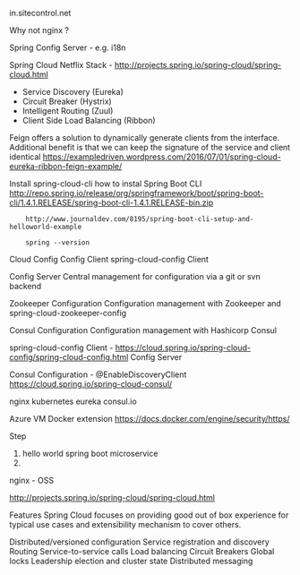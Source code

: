 in.sitecontrol.net

Why not nginx ?


Spring Config Server
	- e.g. i18n

Spring Cloud Netflix Stack - http://projects.spring.io/spring-cloud/spring-cloud.html

- Service Discovery (Eureka)
- Circuit Breaker (Hystrix)
- Intelligent Routing (Zuul) 
- Client Side Load Balancing (Ribbon)


 Feign offers a solution to dynamically generate clients from the interface. Additional benefit is that we can keep the signature of the service and client identical
https://exampledriven.wordpress.com/2016/07/01/spring-cloud-eureka-ribbon-feign-example/


Install spring-cloud-cli
	how to instal Spring Boot CLI
	http://repo.spring.io/release/org/springframework/boot/spring-boot-cli/1.4.1.RELEASE/spring-boot-cli-1.4.1.RELEASE-bin.zip

		http://www.journaldev.com/8195/spring-boot-cli-setup-and-helloworld-example
		
		spring --version

Cloud Config
Config Client
spring-cloud-config Client

 Config Server
Central management for configuration via a git or svn backend

 Zookeeper Configuration
Configuration management with Zookeeper and spring-cloud-zookeeper-config

 Consul Configuration
Configuration management with Hashicorp Consul
		
spring-cloud-config Client - https://cloud.spring.io/spring-cloud-config/spring-cloud-config.html
Config Server

Consul Configuration - @EnableDiscoveryClient
https://cloud.spring.io/spring-cloud-consul/



nginx kubernetes eureka consul.io

Azure VM 
Docker extension
https://docs.docker.com/engine/security/https/

	
Step 
1. hello world spring boot microservice
2. 


nginx - OSS

http://projects.spring.io/spring-cloud/spring-cloud.html

Features
Spring Cloud focuses on providing good out of box experience for typical use cases and extensibility mechanism to cover others.

Distributed/versioned configuration
Service registration and discovery
Routing
Service-to-service calls
Load balancing
Circuit Breakers
Global locks
Leadership election and cluster state
Distributed messaging
